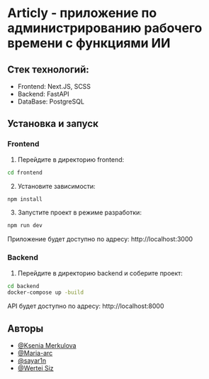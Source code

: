 # Articly - приложение по администрированию рабочего времени с функциями ИИ

## Стек технологий:

- Frontend: Next.JS, SCSS
- Backend: FastAPI
- DataBase: PostgreSQL

## Установка и запуск

### Frontend

1. Перейдите в директорию frontend:
```bash
cd frontend
```

2. Установите зависимости:
```bash
npm install
```

3. Запустите проект в режиме разработки:
```bash
npm run dev
```

Приложение будет доступно по адресу: http://localhost:3000

### Backend

1. Перейдите в директорию backend и соберите проект:
```bash
cd backend
docker-compose up -build
```

API будет доступно по адресу: http://localhost:8000

## Авторы

- [@Ksenia Merkulova](https://github.com/KsuuushkaMerkl)
- [@Maria-arc](https://github.com/Maria-arc)
- [@sayar1n](https://github.com/sayar1n)
- [@Wertei Siz](https://github.com/WerteiSiz)
